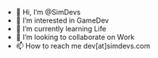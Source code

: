 - 👋 Hi, I’m @SimDevs
- 👀 I’m interested in GameDev
- 🌱 I’m currently learning Life
- 💞️ I’m looking to collaborate on Work
- 📫 How to reach me dev[at]simdevs.com

<!---
SimDevs/SimDevs is a ✨ special ✨ repository because its `README.md` (this file) appears on your GitHub profile.
You can click the Preview link to take a look at your changes.
--->
